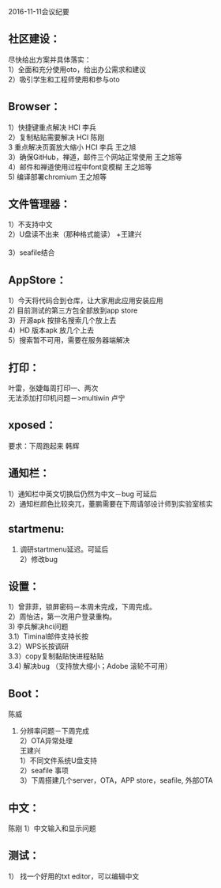 2016-11-11会议纪要
## 社区建设：
尽快给出方案并具体落实：<br />
1）全面和充分使用oto，给出办公需求和建议<br />
2）吸引学生和工程师使用和参与oto<br />
## Browser：
1）快捷键重点解决      HCI 李兵<br />
2）复制粘贴需要解决   HCI  陈刚<br />
3  重点解决页面放大缩小  HCI 李兵 王之旭<br />
3）确保GitHub，禅道，邮件三个网站正常使用   王之旭等<br />
4）邮件和禅道使用过程中font变模糊   王之旭等<br />
5) 编译部署chromium  王之旭等<br />
## 文件管理器：
1）不支持中文<br />
2）U盘读不出来（那种格式能读）  +王建兴 <br />                         
3）seafile结合<br />
## AppStore：
1）今天将代码合到仓库，让大家用此应用安装应用<br />
2) 目前测试的第三方包全部放到app store<br />
3）开源apk 按排名搜索几个放上去<br />
4）HD 版本apk 放几个上去<br />
5）搜索暂不可用，需要在服务器端解决<br />
## 打印：
叶雷，张婕每周打印一、两次<br />
无法添加打印机问题－>multiwin 卢宁<br />
## xposed：
要求：下周跑起来  韩辉<br />
## 通知栏：
1）通知栏中英文切换后仍然为中文－bug  可延后<br />
2）通知栏颜色比较突兀，董鹏需要在下周请邬设计师到实验室核实<br />
## startmenu:
1) 调研startmenu延迟。可延后<br />
2）修改bug<br />
## 设置：
1）曾菲菲，锁屏密码－本周未完成，下周完成。<br />
2）周怡洁，第一次用户登录重构。<br />
3) 李兵解决hci问题<br />
3.1）Timinal邮件支持长按<br />
3.2）WPS长按调研<br />
3.3）copy复制黏贴快进程粘贴<br />
3.4) 解决bug （支持放大缩小；Adobe 滚轮不可用）<br />
## Boot：
陈威<br />
1) 分辨率问题－下周完成<br />
2）OTA异常处理<br />
王建兴<br />
1）不同文件系统U盘支持<br />
2）seafile 事项<br />
3）下周搭建几个server，OTA，APP store，seafile, 外部OTA<br />
## 中文：
陈刚
1）中文输入和显示问题<br />
## 测试：
1） 找一个好用的txt editor，可以编辑中文<br />

